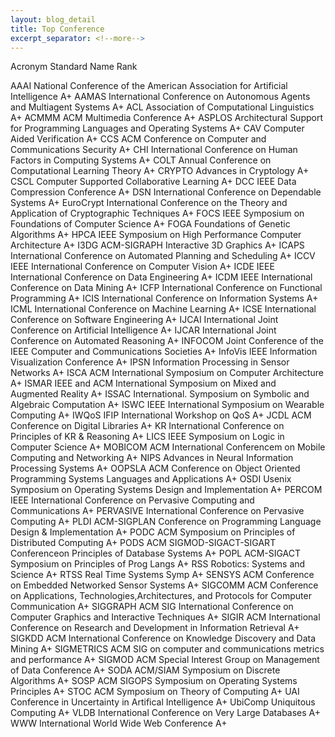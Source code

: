 ```yaml
---
layout: blog_detail
title: Top Conference
excerpt_separator: <!--more-->
---
```

Acronym Standard Name   Rank
<!--more-->
AAAI    National Conference of the American Association for Artificial Intelligence A+
AAMAS   International Conference on Autonomous Agents and Multiagent Systems    A+
ACL Association of Computational Linguistics    A+
ACMMM   ACM Multimedia Conference   A+
ASPLOS  Architectural Support for Programming Languages and Operating Systems   A+
CAV Computer Aided Verification A+
CCS ACM Conference on Computer and Communications Security  A+
CHI International Conference on Human Factors in Computing Systems  A+
COLT    Annual Conference on Computational Learning Theory  A+
CRYPTO  Advances in Cryptology  A+
CSCL    Computer Supported Collaborative Learning   A+
DCC IEEE Data Compression Conference    A+
DSN International Conference on Dependable Systems  A+
EuroCrypt   International Conference on the Theory and Application of Cryptographic Techniques  A+
FOCS    IEEE Symposium on Foundations of Computer Science   A+
FOGA    Foundations of Genetic Algorithms   A+
HPCA    IEEE Symposium on High Performance Computer Architecture    A+
I3DG    ACM-SIGRAPH Interactive 3D Graphics A+
ICAPS   International Conference on Automated Planning and Scheduling   A+
ICCV    IEEE International Conference on Computer Vision    A+
ICDE    IEEE International Conference on Data Engineering   A+
ICDM    IEEE International Conference on Data Mining    A+
ICFP    International Conference on Functional Programming  A+
ICIS    International Conference on Information Systems A+
ICML    International Conference on Machine Learning    A+
ICSE    International Conference on Software Engineering    A+
IJCAI   International Joint Conference on Artificial Intelligence   A+
IJCAR   International Joint Conference on Automated Reasoning   A+
INFOCOM Joint Conference of the IEEE Computer and Communications Societies  A+
InfoVis IEEE Information Visualization Conference   A+
IPSN    Information Processing in Sensor Networks   A+
ISCA    ACM International Symposium on Computer Architecture    A+
ISMAR   IEEE and ACM International Symposium on Mixed and Augmented Reality A+
ISSAC   International. Symposium on Symbolic and Algebraic Computation  A+
ISWC    IEEE International Symposium on Wearable Computing  A+
IWQoS   IFIP International Workshop on QoS  A+
JCDL    ACM Conference on Digital Libraries A+
KR  International Conference on Principles of KR & Reasoning    A+
LICS    IEEE Symposium on Logic in Computer Science A+
MOBICOM ACM International Conferencem on Mobile Computing and Networking    A+
NIPS    Advances in Neural Information Processing Systems   A+
OOPSLA  ACM Conference on Object Oriented Programming Systems Languages and Applications    A+
OSDI    Usenix Symposium on Operating Systems Design and Implementation A+
PERCOM  IEEE International Conference on Pervasive Computing and Communications A+
PERVASIVE   International Conference on Pervasive Computing A+
PLDI    ACM-SIGPLAN Conference on Programming Language Design & Implementation  A+
PODC    ACM Symposium on Principles of Distributed Computing    A+
PODS    ACM SIGMOD-SIGACT-SIGART Conferenceon Principles of Database Systems    A+
POPL    ACM-SIGACT Symposium on Principles of Prog Langs    A+
RSS Robotics: Systems and Science   A+
RTSS    Real Time Systems Symp  A+
SENSYS  ACM Conference on Embedded Networked Sensor Systems A+
SIGCOMM ACM Conference on Applications, Technologies,Architectures, and Protocols for Computer Communication    A+
SIGGRAPH    ACM SIG International Conference on Computer Graphics and Interactive Techniques    A+
SIGIR   ACM International Conference on Research and Development in Information Retrieval   A+
SIGKDD  ACM International Conference on Knowledge Discovery and Data Mining A+
SIGMETRICS  ACM SIG on computer and communications metrics and performance  A+
SIGMOD  ACM Special Interest Group on Management of Data Conference A+
SODA    ACM/SIAM Symposium on Discrete Algorithms   A+
SOSP    ACM SIGOPS Symposium on Operating Systems Principles    A+
STOC    ACM Symposium on Theory of Computing    A+
UAI Conference in Uncertainty in Artifical Intelligence A+
UbiComp Uniquitous Computing    A+
VLDB    International Conference on Very Large Databases    A+
WWW International World Wide Web Conference A+
